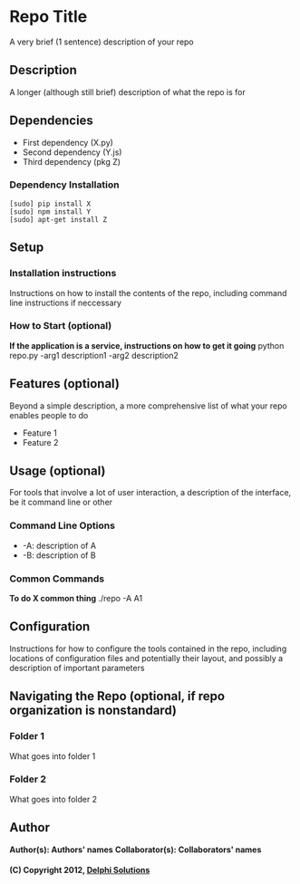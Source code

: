 # Repo Title

A very brief (1 sentence) description of your repo

## Description

A longer (although still brief) description of what the repo is for

## Dependencies
* First dependency (X.py)
* Second dependency (Y.js)
* Third dependency (pkg Z)

### Dependency Installation
    [sudo] pip install X
    [sudo] npm install Y
    [sudo] apt-get install Z    

## Setup

### Installation instructions
Instructions on how to install the contents of the repo, including command
line instructions if neccessary

### How to Start (optional)
**If the application is a service, instructions on how to get it going**
     python repo.py -arg1 description1 -arg2 description2

## Features (optional)
Beyond a simple description, a more comprehensive list of what your repo
enables people to do
* Feature 1
* Feature 2

## Usage (optional)
For tools that involve a lot of user interaction, a description of the
interface, be it command line or other

### Command Line Options
* -A: description of A 
* -B: description of B

### Common Commands
**To do X common thing**
    ./repo -A A1

## Configuration
Instructions for how to configure the tools contained in the repo,
including locations of configuration files and potentially their layout,
and possibly a description of important parameters

## Navigating the Repo (optional, if repo organization is nonstandard)
### Folder 1
What goes into folder 1

### Folder 2
What goes into folder 2    

## Author

**Author(s): Authors' names**
**Collaborator(s): Collaborators' names**
#### (C) Copyright 2012, [Delphi Solutions](http://Delphi.us)
